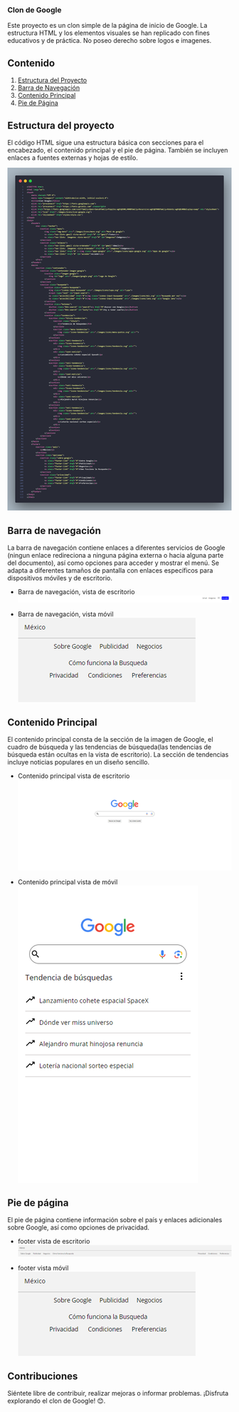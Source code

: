 ### Clon de Google

Este proyecto es un clon simple de la página de inicio de Google. La estructura HTML y los elementos visuales se han replicado con fines educativos y de práctica. No poseo derecho sobre logos e imagenes.



## Contenido

1. [Estructura del Proyecto](#estructura-del-proyecto)
2. [Barra de Navegación](#barra-de-navegación)
3. [Contenido Principal](#contenido-principal)
4. [Pie de Página](#pie-de-página)



## Estructura del proyecto

El código HTML sigue una estructura básica con secciones para el encabezado, el contenido principal y el pie de página. También se incluyen enlaces a fuentes externas y hojas de estilo.

<!-- Código HTML completo aquí -->
![Codigo cuerpo HTML](./images/images-documentacion/cuerpo-html.png)


## Barra de navegación

La barra de navegación contiene enlaces a diferentes servicios de Google (ningun enlace redireciona a ninguna página externa o hacia alguna parte del documento), así como opciones para acceder y mostrar el menú. Se adapta a diferentes tamaños de pantalla con enlaces específicos para dispositivos móviles y de escritorio.

- Barra de navegación, vista de escritorio
![Imagen barra de navegacion](./images/images-documentacion/header-escritorio.png)


- Barra de navegación, vista móvil
![Imagen barra de navegacion](./images/images-documentacion/footer-movil.png)




## Contenido Principal 

El contenido principal consta de la sección de la imagen de Google, el cuadro de búsqueda y las tendencias de búsqueda(las tendencias de búsqueda están ocultas en la vista de escritorio). La sección de tendencias incluye noticias populares en un diseño sencillo.

- Contenido principal vista de escritorio
![imagen de l contenido principal](./images/images-documentacion/main-escritorio.png)

- Contenido principal vista de móvil
![imagen de l contenido principal](./images/images-documentacion/main-movil.png)




## Pie de página

El pie de página contiene información sobre el país y enlaces adicionales sobre Google, así como opciones de privacidad.

- footer vista de escritorio
![imagen del footer](./images/images-documentacion/footer-escritorio.png)

- footer vista móvil
![imagen del footer](./images/images-documentacion/footer-movil.png)


## Contribuciones

Siéntete libre de contribuir, realizar mejoras o informar problemas. ¡Disfruta explorando el clon de Google! 😊.